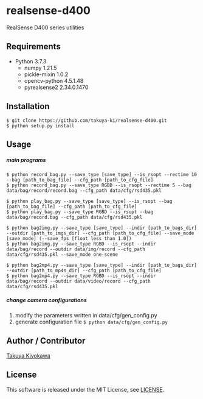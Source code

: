 # realsense-d400

RealSense D400 series utilities

## Requirements

- Python 3.7.3
  - numpy 1.21.5
  - pickle-mixin 1.0.2
  - opencv-python 4.5.1.48
  - pyrealsense2 2.34.0.1470

## Installation

	$ git clone https://github.com/takuya-ki/realsense-d400.git
	$ python setup.py install

## Usage

##### main programs
    $ python record_bag.py --save_type [save_type] --is_rsopt --rectime 10 --bag [path_to_bag_file] --cfg_path [path_to_cfg_file]
    $ python record_bag.py --save_type RGBD --is_rsopt --rectime 5 --bag data/bag/record/record.bag --cfg_path data/cfg/rsd435.pkl

    $ python play_bag.py --save_type [save_type] --is_rsopt --bag [path_to_bag_file] --cfg_path [path_to_cfg_file]
    $ python play_bag.py --save_type RGBD --is_rsopt --bag data/bag/record.bag --cfg_path data/cfg/rsd435.pkl

    $ python bag2img.py --save_type [save_type] --indir [path_to_bags_dir] --outdir [path_to_imgs_dir] --cfg_path [path_to_cfg_file] --save_mode [save_mode] (--save_fps [float less than 1.0])
    $ python bag2img.py --save_type RGBD --is_rsopt --indir data/bag/record --outdir data/img/record --cfg_path data/cfg/rsd435.pkl --save_mode one-scene

    $ python bag2mp4.py --save_type [save_type] --indir [path_to_bags_dir] --outdir [path_to_mp4s_dir] --cfg_path [path_to_cfg_file]
    $ python bag2mp4.py --save_type RGBD --is_rsopt --indir data/bag/record --outdir data/video/record --cfg_path data/cfg/rsd435.pkl

##### change camera configurations

1. modify the parameters written in data/cfg/gen_config.py
2. generate configuration file `$ python data/cfg/gen_config.py`

## Author / Contributor

[Takuya Kiyokawa](https://takuya-ki.github.io/)

## License

This software is released under the MIT License, see [LICENSE](./LICENSE).
